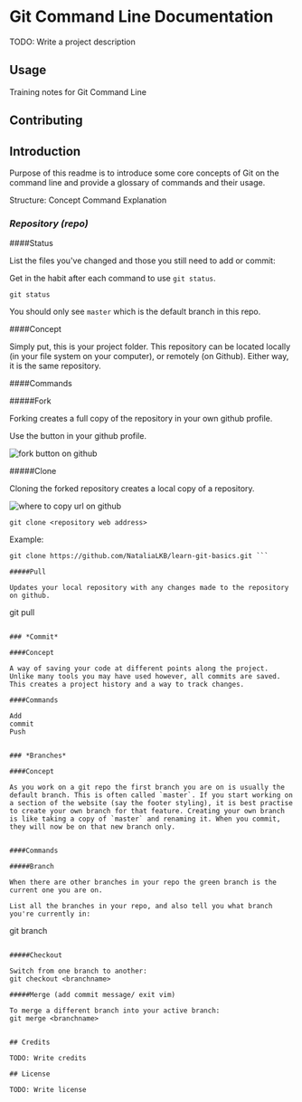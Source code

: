 # Git Command Line Documentation

TODO: Write a project description

## Usage

Training notes for Git Command Line

## Contributing

## Introduction

Purpose of this readme is to introduce some core concepts of Git on the command line and provide a glossary of commands and their usage.

Structure: Concept 
Command
Explanation

### *Repository (repo)*

####Status

List the files you've changed and those you still need to add or commit:

Get in the habit after each command to use `git status`.

```
git status
````

You should only see `master` which is the default branch in this repo.




####Concept

Simply put, this is your project folder. This repository can be located locally (in your file system on your computer), or remotely (on Github). Either way, it is the same repository.

####Commands

#####Fork

Forking creates a full copy of the repository in your own github profile.

Use the button in your github profile.

![fork button on github](./img/fork.png)

#####Clone

Cloning the forked repository creates a local copy of a repository.

![where to copy url on github](./img/git-clone.png)
```
git clone <repository web address>
```
Example: 
```
git clone https://github.com/NataliaLKB/learn-git-basics.git ```

#####Pull

Updates your local repository with any changes made to the repository on github.

```
git pull 
```

### *Commit*

####Concept

A way of saving your code at different points along the project. Unlike many tools you may have used however, all commits are saved. This creates a project history and a way to track changes.

####Commands

Add
commit
Push


### *Branches*

####Concept

As you work on a git repo the first branch you are on is usually the default branch. This is often called `master`. If you start working on a section of the website (say the footer styling), it is best practise to create your own branch for that feature. Creating your own branch is like taking a copy of `master` and renaming it. When you commit, they will now be on that new branch only.


####Commands

#####Branch

When there are other branches in your repo the green branch is the current one you are on.

List all the branches in your repo, and also tell you what branch you're currently in:

```
git branch
```

#####Checkout

Switch from one branch to another:	
git checkout <branchname>

#####Merge (add commit message/ exit vim)

To merge a different branch into your active branch:	
git merge <branchname>


## Credits

TODO: Write credits

## License

TODO: Write license